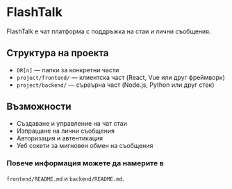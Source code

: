 # FlashTalk

FlashTalk е чат платформа с поддръжка на стаи и лични съобщения.

## Структура на проекта
- `DR[n]` — папки за конкретни части
- `project/frontend/` — клиентска част (React, Vue или друг фреймворк)
- `project/backend/` — сървърна част (Node.js, Python или друг стек)

## Възможности
- Създаване и управление на чат стаи
- Изпращане на лични съобщения
- Авторизация и автентикация
- Уеб сокети за мигновен обмен на съобщения

### Повече информация можете да намерите в 
 `frontend/README.md` и `backend/README.md`.
